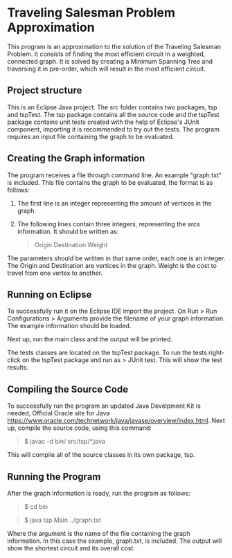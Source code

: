 # Traveling Salesman Problem Approximation

This program is an approximation to the solution of the Traveling Salesman Problem. It consists of finding the most efficient circuit in a weighted, connected graph.
It is solved by creating a Minimum Spanning Tree and traversing it in pre-order, which will result in the most efficient circuit.

## Project structure

This is an Eclipse Java project. The src folder contains two packages, tsp and tspTest. The tsp package contains all the source code and the tspTest package contains unit tests created with the help of Eclipse's JUnit component, importing it is recommended to try out the tests. The program requires an input file containing the graph to be evaluated.

## Creating the Graph information

The program receives a file through command line. An example "graph.txt" is included. This file contains the graph to be evaluated, the format is as follows:
    
1. The first line is an integer representing the amount of vertices in the graph. 
2. The following lines contain three integers, representing the arcs information. It should be written as: 
   
   > Origin Destination Weight 
    
The parameters should be written in that same order, each one is an integer. The Origin and Destination are vertices in the graph. 
Weight is the cost to travel from one vertex to another.

## Running on Eclipse

To successfully run it on the Eclipse IDE import the project. On Run > Run Configurations > Arguments provide the filename of your graph information. The example information should be loaded.

Next up, run the main class and the output will be printed.

The tests classes are located on the tspTest package. To run the tests right-click on the tspTest package and run as > JUnit test. This will show the test results.

## Compiling the Source Code

To successfully run the program an updated Java Develpment Kit is needed, Official Oracle site for Java https://www.oracle.com/technetwork/java/javase/overview/index.html.
Next up, compile the source code, using this command:

   > $ javac -d bin/ src/tsp/*.java 

This will compile all of the source classes in its own package, tsp.

## Running the Program

After the graph information is ready, run the program as follows:

   >  $ cd bin

   >  $ java tsp.Main ../graph.txt

Where the argument is the name of the file containing the graph information. In this case the example, graph.txt, is included.
The output will show the shortest circuit and its overall cost.
